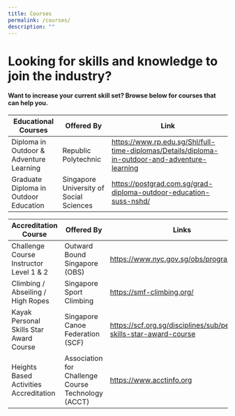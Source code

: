```yaml
---
title: Courses
permalink: /courses/
description: ""
---
```

# Looking for skills and knowledge to join the industry? 
#### Want to increase your current skill set? Browse below for courses that can help you.



| Educational Courses | Offered By | Link |
| -------- | -------- | -------- |
| Diploma in Outdoor & Adventure Learning | Republic Polytechnic| https://www.rp.edu.sg/Shl/full-time-diplomas/Details/diploma-in-outdoor-and-adventure-learning     |
| Graduate Diploma in Outdoor Education | Singapore University of Social Sciences | https://postgrad.com.sg/grad-diploma-outdoor-education-suss-nshd/


| Accreditation Course | Offered By | Links|
| -------- | -------- | -------- |
| Challenge Course Instructor Level 1 & 2  | Outward Bound Singapore (OBS) | https://www.nyc.gov.sg/obs/programmes |
| Climbing / Abseiling / High Ropes | Singapore Sport Climbing | https://smf-climbing.org/|
| Kayak Personal Skills Star Award Course | Singapore Canoe Federation (SCF) | https://scf.org.sg/disciplines/sub/personal-skills-star-award-course |
| Heights Based Activities Accreditation | Association for Challenge Course Technology (ACCT) | https://www.acctinfo.org |